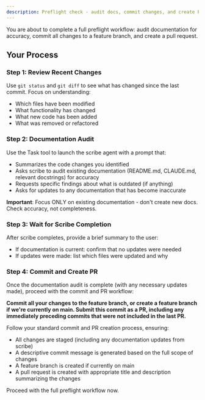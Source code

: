 ```yaml
---
description: Preflight check - audit docs, commit changes, and create PR
---
```


You are about to complete a full preflight workflow: audit documentation for accuracy, commit all changes to a feature branch, and create a pull request.

## Your Process

### Step 1: Review Recent Changes

Use `git status` and `git diff` to see what has changed since the last commit. Focus on understanding:
- Which files have been modified
- What functionality has changed
- What new code has been added
- What was removed or refactored

### Step 2: Documentation Audit

Use the Task tool to launch the scribe agent with a prompt that:
- Summarizes the code changes you identified
- Asks scribe to audit existing documentation (README.md, CLAUDE.md, relevant docstrings) for accuracy
- Requests specific findings about what is outdated (if anything)
- Asks for updates to any documentation that has become inaccurate

**Important**: Focus ONLY on existing documentation - don't create new docs. Check accuracy, not completeness.

### Step 3: Wait for Scribe Completion

After scribe completes, provide a brief summary to the user:
- If documentation is current: confirm that no updates were needed
- If updates were made: list which files were updated and why

### Step 4: Commit and Create PR

Once the documentation audit is complete (with any necessary updates made), proceed with the commit and PR workflow:

**Commit all your changes to the feature branch, or create a feature branch if we're currently on main. Submit this commit as a PR, including any immediately preceding commits that were not included in the last PR.**

Follow your standard commit and PR creation process, ensuring:
- All changes are staged (including any documentation updates from scribe)
- A descriptive commit message is generated based on the full scope of changes
- A feature branch is created if currently on main
- A pull request is created with appropriate title and description summarizing the changes

Proceed with the full preflight workflow now.
